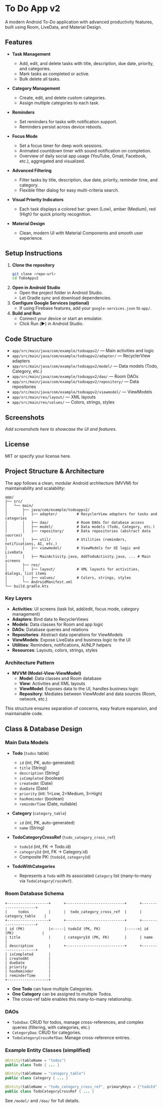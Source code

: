 # To Do App v2

A modern Android To-Do application with advanced productivity features, built using Room, LiveData, and Material Design.

## Features

- **Task Management**
  - Add, edit, and delete tasks with title, description, due date, priority, and categories.
  - Mark tasks as completed or active.
  - Bulk delete all tasks.

- **Category Management**
  - Create, edit, and delete custom categories.
  - Assign multiple categories to each task.

- **Reminders**
  - Set reminders for tasks with notification support.
  - Reminders persist across device reboots.

- **Focus Mode**
  - Set a focus timer for deep work sessions.
  - Animated countdown timer with sound notification on completion.
  - Overview of daily social app usage (YouTube, Gmail, Facebook, etc.), aggregated and visualized.

- **Advanced Filtering**
  - Filter tasks by title, description, due date, priority, reminder time, and category.
  - Flexible filter dialog for easy multi-criteria search.

- **Visual Priority Indicators**
  - Each task displays a colored bar: green (Low), amber (Medium), red (High) for quick priority recognition.

- **Material Design**
  - Clean, modern UI with Material Components and smooth user experience.

## Setup Instructions

1. **Clone the repository**
   ```sh
   git clone <repo-url>
   cd ToDoAppv2
   ```
2. **Open in Android Studio**
   - Open the project folder in Android Studio.
   - Let Gradle sync and download dependencies.
3. **Configure Google Services (optional)**
   - If using Firebase features, add your `google-services.json` to `app/`.
4. **Build and Run**
   - Connect your device or start an emulator.
   - Click Run (▶️) in Android Studio.

## Code Structure
- `app/src/main/java/com/example/todoappv2/` — Main activities and logic
- `app/src/main/java/com/example/todoappv2/adapter/` — RecyclerView adapters
- `app/src/main/java/com/example/todoappv2/model/` — Data models (Todo, Category, etc.)
- `app/src/main/java/com/example/todoappv2/dao/` — Room DAOs
- `app/src/main/java/com/example/todoappv2/repository/` — Data repositories
- `app/src/main/java/com/example/todoappv2/viewmodel/` — ViewModels
- `app/src/main/res/layout/` — XML layouts
- `app/src/main/res/values/` — Colors, strings, styles

## Screenshots
_Add screenshots here to showcase the UI and features._

## License
MIT or specify your license here.

## Project Structure & Architecture

The app follows a clean, modular Android architecture (MVVM) for maintainability and scalability:

```
app/
├── src/
│   └── main/
│       ├── java/com/example/todoappv2/
│       │   ├── adapter/         # RecyclerView adapters for tasks and categories
│       │   ├── dao/             # Room DAOs for database access
│       │   ├── model/           # Data models (Todo, Category, etc.)
│       │   ├── repository/      # Data repositories (abstract data sources)
│       │   ├── util/            # Utilities (reminders, notifications, AI, etc.)
│       │   ├── viewmodel/       # ViewModels for UI logic and LiveData
│       │   ├── MainActivity.java, AddTodoActivity.java, ... # Main screens
│       ├── res/
│       │   ├── layout/          # XML layouts for activities, dialogs, list items
│       │   ├── values/          # Colors, strings, styles
│       └── AndroidManifest.xml
└── build.gradle.kts
```

### Key Layers
- **Activities**: UI screens (task list, add/edit, focus mode, category management)
- **Adapters**: Bind data to RecyclerViews
- **Models**: Data classes for Room and app logic
- **DAOs**: Database queries and relations
- **Repositories**: Abstract data operations for ViewModels
- **ViewModels**: Expose LiveData and business logic to the UI
- **Utilities**: Reminders, notifications, AI/NLP helpers
- **Resources**: Layouts, colors, strings, styles

### Architecture Pattern
- **MVVM (Model-View-ViewModel)**
  - **Model**: Data classes and Room database
  - **View**: Activities and XML layouts
  - **ViewModel**: Exposes data to the UI, handles business logic
  - **Repository**: Mediates between ViewModel and data sources (Room, network, etc.)

This structure ensures separation of concerns, easy feature expansion, and maintainable code.

## Class & Database Design

### Main Data Models

- **Todo** (`todos` table)
  - `id` (int, PK, auto-generated)
  - `title` (String)
  - `description` (String)
  - `isCompleted` (boolean)
  - `createdAt` (Date)
  - `dueDate` (Date)
  - `priority` (int: 1=Low, 2=Medium, 3=High)
  - `hasReminder` (boolean)
  - `reminderTime` (Date, nullable)

- **Category** (`category_table`)
  - `id` (int, PK, auto-generated)
  - `name` (String)

- **TodoCategoryCrossRef** (`todo_category_cross_ref`)
  - `todoId` (int, FK → Todo.id)
  - `categoryId` (int, FK → Category.id)
  - Composite PK: (`todoId`, `categoryId`)

- **TodoWithCategories**
  - Represents a `Todo` with its associated `Category` list (many-to-many via `TodoCategoryCrossRef`).

### Room Database Schema

```
+-------------------+      +---------------------------+      +---------------------+
|     todos         |      |  todo_category_cross_ref  |      |   category_table    |
+-------------------+      +---------------------------+      +---------------------+
| id (PK)           |<-----| todoId (PK, FK)           |----->| id (PK)             |
| title             |      | categoryId (PK, FK)       |      | name                |
| description       |      +---------------------------+      +---------------------+
| isCompleted       |
| createdAt         |
| dueDate           |
| priority          |
| hasReminder       |
| reminderTime      |
+-------------------+
```

- **One Todo** can have multiple Categories.
- **One Category** can be assigned to multiple Todos.
- The cross-ref table enables this many-to-many relationship.

### DAOs
- `TodoDao`: CRUD for todos, manage cross-references, and complex queries (filtering, with categories, etc.)
- `CategoryDao`: CRUD for categories.
- `TodoCategoryCrossRefDao`: Manage cross-reference entries.

### Example Entity Classes (simplified)
```java
@Entity(tableName = "todos")
public class Todo { ... }

@Entity(tableName = "category_table")
public class Category { ... }

@Entity(tableName = "todo_category_cross_ref", primaryKeys = {"todoId", "categoryId"})
public class TodoCategoryCrossRef { ... }
```

See `/model/` and `/dao/` for full details.
